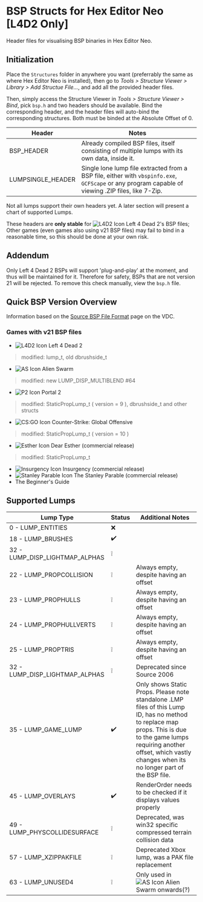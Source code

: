 # BSP Structs for Hex Editor Neo [L4D2 Only]
Header files for visualising BSP binaries in Hex Editor Neo.

## Initialization
Place the `Structures` folder in anywhere you want (preferrably the same as where Hex Editor Neo is installed), then go to *Tools > Structure Viewer > Library > Add Structue File...*, and add all the provided header files.

Then, simply access the Structure Viewer in *Tools > Structure Viewer > Bind*, pick `bsp.h` and two headers should be available. Bind the corresponding header, and the header files will auto-bind the corresponding structures. Both must be binded at the Absolute Offset of 0.

Header | Notes
------ | -----
BSP_HEADER | Already compiled BSP files, itself consisting of multiple lumps with its own data, inside it.
LUMPSINGLE_HEADER | Single lone lump file extracted from a BSP file, either with `vbspinfo.exe`, `GCFScape` or any program capable of viewing .ZIP files, like 7-Zip.

Not all lumps support their own headers yet. A later section will present a chart of supported Lumps.

These headers are **only stable** for ![L4D2 Icon](https://developer.valvesoftware.com/w/images/9/93/L4D2-16px.png) Left 4 Dead 2's BSP files; Other games (even games also using v21 BSP files) may fail to bind in a reasonable time, so this should be done at your own risk.

## Addendum
Only Left 4 Dead 2 BSPs will support 'plug-and-play' at the moment, and thus will be maintained for it. Therefore for safety, BSPs that are not version 21 will be rejected. To remove this check manually, view the `bsp.h` file.

## Quick BSP Version Overview
Information based on the [Source BSP File Format](https://developer.valvesoftware.com/wiki/Source_BSP_File_Format#Versions) page on the VDC.

### Games with v21 BSP files
* ![L4D2 Icon](https://developer.valvesoftware.com/w/images/9/93/L4D2-16px.png) Left 4 Dead 2
> modified: lump_t, old dbrushside_t
* ![AS Icon](https://developer.valvesoftware.com/w/images/c/c9/AS-16px.png) Alien Swarm
> modified: new LUMP_DISP_MULTIBLEND #64
* ![P2 Icon](https://developer.valvesoftware.com/w/images/7/77/Portal2-16px.png) Portal 2
> modified: StaticPropLump_t ( version = 9 ), dbrushside_t and other structs
* ![CS:GO Icon](https://developer.valvesoftware.com/w/images/3/35/Csgo.png) Counter-Strike: Global Offensive
> modified: StaticPropLump_t ( version = 10 )
* ![Esther Icon](https://developer.valvesoftware.com/w/images/2/2d/Dear_Esther.png) Dear Esther (commercial release) 
> modified: StaticPropLump_t
* ![Insurgency Icon](https://developer.valvesoftware.com/w/images/a/af/Insurgency_16x_icon.png) Insurgency (commercial release) 	
* ![Stanley Parable Icon](https://developer.valvesoftware.com/w/images/8/88/The_stanley_parable_icon.PNG) The Stanley Parable (commercial release) 	
* The Beginner's Guide 	

## Supported Lumps
Lump Type | Status | Additional Notes
--------- | ------ | ----------------
0 - LUMP_ENTITIES | ❌
18 - LUMP_BRUSHES | ✔️
32 - LUMP_DISP_LIGHTMAP_ALPHAS | ❕
22 - LUMP_PROPCOLLISION | ❕ | Always empty, despite having an offset
23 - LUMP_PROPHULLS | ❕ | Always empty, despite having an offset
24 - LUMP_PROPHULLVERTS | ❕ | Always empty, despite having an offset
25 - LUMP_PROPTRIS | ❕ | Always empty, despite having an offset
32 - LUMP_DISP_LIGHTMAP_ALPHAS | ❕ | Deprecated since Source 2006
35 - LUMP_GAME_LUMP | ✔️ | Only shows Static Props. Please note standalone .LMP files of this Lump ID, has no method to replace map props. This is due to the game lumps requiring another offset, which vastly changes when its no longer part of the BSP file.
45 - LUMP_OVERLAYS | ✔️ | RenderOrder needs to be checked if it displays values properly
49 - LUMP_PHYSCOLLIDESURFACE | ❕ | Deprecated, was win32 specific compressed terrain collision data
57 - LUMP_XZIPPAKFILE | ❕ | Deprecated Xbox lump, was a PAK file replacement
63 - LUMP_UNUSED4 | ❕ | Only used in ![AS Icon](https://developer.valvesoftware.com/w/images/c/c9/AS-16px.png) Alien Swarm onwards(?)
